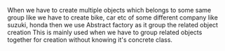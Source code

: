 When we have to create multiple objects which belongs to some same group
like we have to create bike, car etc of some different company like suzuki, honda then
we use Abstract factory as it group the related object creation
This is mainly used when we have to group related objects together for creation without
knowing it's concrete class.
